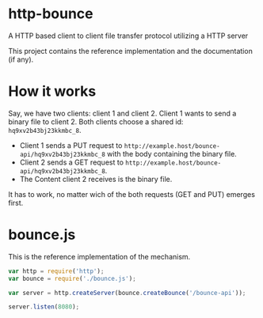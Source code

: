 http-bounce
===========

A HTTP based client to client file transfer protocol utilizing a HTTP server

This project contains the reference implementation and the documentation (if any).

# How it works

Say, we have two clients: client 1 and client 2. Client 1 wants to send a binary file to client 2.
Both clients choose a shared id: `hq9xv2b43bj23kkmbc_8`.

- Client 1 sends a PUT request to `http://example.host/bounce-api/hq9xv2b43bj23kkmbc_8` with the body containing the binary file.
- Client 2 sends a GET request to `http://example.host/bounce-api/hq9xv2b43bj23kkmbc_8`.
- The Content client 2 receives is the binary file.

It has to work, no matter wich of the both requests (GET and PUT) emerges first.

# bounce.js

This is the reference implementation of the mechanism.

```js
var http = require('http');
var bounce = require('./bounce.js');

var server = http.createServer(bounce.createBounce('/bounce-api'));

server.listen(8080);
```
